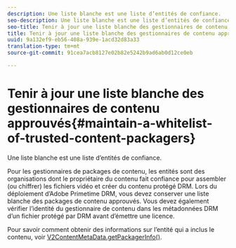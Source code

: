 ```yaml
---
description: Une liste blanche est une liste d’entités de confiance.
seo-description: Une liste blanche est une liste d’entités de confiance.
seo-title: Tenir à jour une liste blanche des gestionnaires de contenu approuvés
title: Tenir à jour une liste blanche des gestionnaires de contenu approuvés
uuid: 9a132ef9-eb56-408a-939e-1acd32d83a33
translation-type: tm+mt
source-git-commit: 91cea7acb8127e02b82e5242b9ad6ab0d12ce0eb

---
```



# Tenir à jour une liste blanche des gestionnaires de contenu approuvés{#maintain-a-whitelist-of-trusted-content-packagers}

Une liste blanche est une liste d’entités de confiance.

Pour les gestionnaires de packages de contenu, les entités sont des organisations dont le propriétaire du contenu fait confiance pour assembler (ou chiffrer) les fichiers vidéo et créer du contenu protégé DRM. Lors du déploiement d’Adobe Primetime DRM, vous devez conserver une liste blanche des packages de contenu approuvés. Vous devez également vérifier l’identité du gestionnaire de contenu dans les métadonnées DRM d’un fichier protégé par DRM avant d’émettre une licence.

Pour savoir comment obtenir des informations sur l’entité qui a inclus le contenu, voir [V2ContentMetaData.getPackagerInfo()](https://help.adobe.com/en_US/primetime/api/drm-apis/server/javadocs-flashaccess-pro/com/adobe/flashaccess/sdk/media/drm/keys/v2/V2ContentMetaData.html#getPackagerInfo()).
